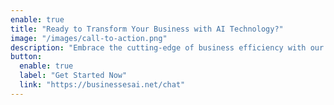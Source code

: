 ```yaml
---
enable: true
title: "Ready to Transform Your Business with AI Technology?"
image: "/images/call-to-action.png"
description: "Embrace the cutting-edge of business efficiency with our AI solutions. Our platform leverages advanced artificial intelligence to optimize operations, enhance customer interactions, and drive data-driven decisions."
button:
  enable: true
  label: "Get Started Now"
  link: "https://businessesai.net/chat"
---
```


